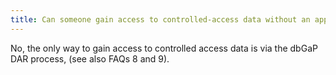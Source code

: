 ```yaml
---
title: Can someone gain access to controlled-access data without an approved dbGaP Data Access Request (DAR)?
---
```


No, the only way to gain access to controlled access data is via the dbGaP DAR process, (see also FAQs 8 and 9).